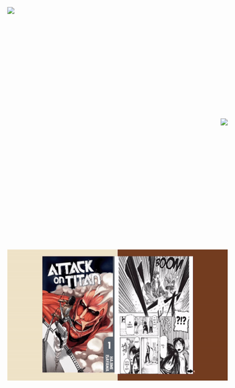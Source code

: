 <br><br/>
<div>
  <img src="https://github.com/ilkersatur/HTML-CSS-PROJE/blob/main/ReadMeImage/gallery.gif?raw=true" height=300px align=left>
  <br/><br><br><br/><br><br><br/><br><br><br/><br/><br>
</div>
<br/><br><br>
<div>
  <img src="https://github.com/ilkersatur/HTML-CSS-PROJE/blob/main/ReadMeImage/index.gif?raw=true" height=300px align=right>
  <br/><br><br><br/><br><br><br/><br><br><br/><br/><br>
</div>
<br><br><br>
<div>
  <img src="https://github.com/ilkersatur/Static-Web-Site/blob/main/ReadMeImage/Manga.gif?raw=true" height=300px align=left>
</div>

